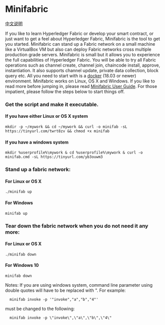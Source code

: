 # Minifabric

[中文说明](./README.zh.md)

If you like to learn Hyperledger Fabric or develop your smart contract, or
just want to get a feel about Hyperledger Fabric, Minifabric is the tool to
get you started. Minifabric can stand up a Fabric network on a small machine
like a VirtualBox VM but also can deploy Fabric networks cross multiple production
grade servers. Minifabric is small but it allows you to experience the full
capabilities of Hyperledger Fabric. You will be able to try all Fabric operations
such as channel create, channel join, chaincode install, approve, instantiation.
It also supports channel update, private data collection, block query etc.
All you need to start with is a [docker](https://www.docker.com/) (18.03 or newer) environment. Minifabric works on Linux, OS X and Windows. If you like to read more before jumping in, please read [Minifabric User Guide](https://github.com/litong01/minifabric/blob/master/docs/README.md). For those impatient, please follow the steps
below to start things off.

### Get the script and make it executable.

#### If you have either Linux or OS X system
```
mkdir -p ~/mywork && cd ~/mywork && curl -o minifab -sL https://tinyurl.com/twrt8zv && chmod +x minifab
```

#### If you have a windows system
```
mkdir %userprofile%\mywork & cd %userprofile%\mywork & curl -o minifab.cmd -sL https://tinyurl.com/yb3ouwm3
```

### Stand up a fabric network:

#### For Linux or OS X
```
./minifab up
```

#### For Windows
```
minifab up
```

### Tear down the fabric network when you do not need it any more:
#### For Linux or OS X
```
./minifab down
```

#### For Windows 10
```
minifab down
```

Notes: If you are using windows system, command line parameter using double
quotes will have to be replaced with \". For example:
```
  minifab invoke -p '"invoke","a","b","4"'
```
must be changed to the following:
```
  minifab invoke -p \"invoke\",\"a\",\"b\",\"4\"
```
